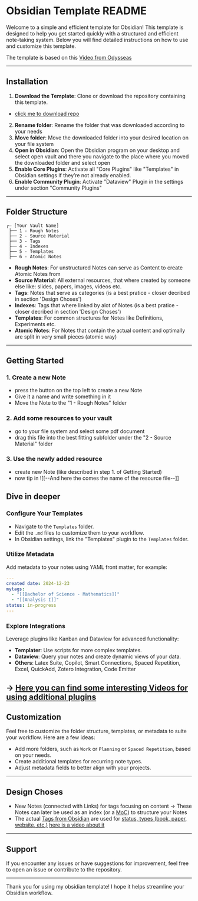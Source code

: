 # Obsidian Template README

Welcome to a simple and efficient template for Obsidian! This template is designed to help you get started quickly with a structured and efficient note-taking system. Below you will find detailed instructions on how to use and customize this template.

The template is based on this [Video from Odysseas](https://www.youtube.com/watch?v=hSTy_BInQs8&list=PLCPVAsJ6prFeROROzCeEIVfWGMRq1ImT5)

---

## Installation

1. **Download the Template**: Clone or download the repository containing this template.
- [click me to download repo](https://github.com/benjaminkost/obsidian_template_en/archive/refs/heads/master.zip)
2. **Rename folder**: Rename the folder that was downloaded according to your needs
3. **Move folder**: Move the downloaded folder into your desired location on your file system
4. **Open in Obsidian**: Open the Obsidian program on your desktop and select open vault and there you navigate to the place where you moved the downloaded folder and select open
4. **Enable Core Plugins**: Activate all "Core Plugins" like "Templates" in Obsidian settings if they’re not already enabled.
5. **Enable Community Plugin**: Activate "Dataview" Plugin in the settings under section "Community Plugins"

---

## Folder Structure

```plaintext
┌— [Your Vault Name]
 ├── 1 - Rough Notes
 ├── 2 - Source Material
 ├── 3 - Tags
 ├── 4 - Indexes
 ├── 5 - Templates
 ├── 6 - Atomic Notes
```

- **Rough Notes**: For unstructured Notes can serve as Content to create Atomic Notes from
- **Source Material**: All external resources, that where created by someone else like: slides, papers, images, videos etc.
- **Tags**: Notes that serve as categories (is a best pratice - closer decribed in section 'Design Choses')
- **Indexes**: Tags that where linked by alot of Notes (is a best pratice - closer decribed in section 'Design Choses')
- **Templates**: For common structures for Notes like Definitions, Experiments etc.
- **Atomic Notes**: For Notes that contain the actual content and optimally are split in very small pieces (atomic way)

---

## Getting Started

### 1. Create a new Note

- press the button on the top left to create a new Note
- Give it a name and write something in it
- Move the Note to the "1 - Rough Notes" folder

### 2. Add some resources to your vault

- go to your file system and select some pdf document
- drag this file into the best fitting subfolder under the "2 - Source Material" folder

### 3. Use the newly added resource

- create new Note (like described in step 1. of Getting Started)
- now tip in ![[--And here the comes the name of the resource file--]]

## Dive in deeper

### Configure Your Templates

- Navigate to the `Templates` folder.
- Edit the `.md` files to customize them to your workflow.
- In Obsidian settings, link the "Templates" plugin to the `Templates` folder.

### Utilize Metadata

Add metadata to your notes using YAML front matter, for example:

```yaml
---
created date: 2024-12-23
mytags:
  - "[[Bachelor of Science - Mathematics]]"
  - "[[Analysis I]]"
status: in-progress
---
```

### Explore Integrations

Leverage plugins like Kanban and Dataview for advanced functionality:

- **Templater**: Use scripts for more complex templates.
- **Dataview**: Query your notes and create dynamic views of your data.
- **Others**: Latex Suite, Copilot, Smart Connections, Spaced Repetition, Excel, QuickAdd, Zotero Integration, Code Emitter

-> [Here you can find some interesting Videos for using additional plugins](https://www.youtube.com/watch?v=hSTy_BInQs8&list=PLCPVAsJ6prFeROROzCeEIVfWGMRq1ImT5&index=1)
---

## Customization

Feel free to customize the folder structure, templates, or metadata to suite your workflow. Here are a few ideas:

- Add more folders, such as `Work` or `Planning` or `Spaced Repetition`, based on your needs.
- Create additional templates for recurring note types.
- Adjust metadata fields to better align with your projects.

---
## Design Choses
- New Notes (connected with Links) for tags focusing on content
   -> These Notes can later be used as an index (or a [MoC](https://forum.obsidian.md/t/what-is-a-moc/58423/11)) to structure your Notes  
- The actual [Tags from Obsidian](https://help.obsidian.md/Editing+and+formatting/Tags) are used for [status, types (book, paper, website, etc.)](https://forum.obsidian.md/t/a-guide-on-links-vs-tags-in-obsidian/28231/4?u=benboomer) [here is a video about it](https://www.youtube.com/watch?v=fwO8LzH9q3I)

---

## Support

If you encounter any issues or have suggestions for improvement, feel free to open an issue or contribute to the repository.

---

Thank you for using my obsidian template! I hope it helps streamline your Obsidian workflow.




